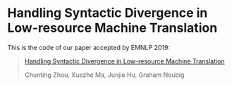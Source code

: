 # Handling Syntactic Divergence in Low-resource Machine Translation

This is the code of our paper accepted by EMNLP 2019:
> [Handling Syntactic Divergence in Low-resource Machine Translation](https://arxiv.org/abs/1909.00040)
>
> Chunting Zhou, Xuezhe Ma, Junjie Hu, Graham Neubig
